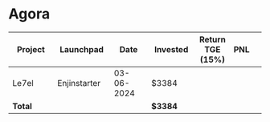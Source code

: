 # Agora



<table data-full-width="true"><thead><tr><th width="152">Project</th><th width="138">Launchpad</th><th width="132">Date</th><th width="133">Invested</th><th>Return TGE (15%)</th><th>PNL</th><th></th></tr></thead><tbody><tr><td>Le7el</td><td>Enjinstarter</td><td>03-06-2024</td><td>$3384</td><td></td><td></td><td></td></tr><tr><td><strong>Total</strong></td><td></td><td></td><td><strong>$3384</strong></td><td></td><td></td><td></td></tr></tbody></table>

